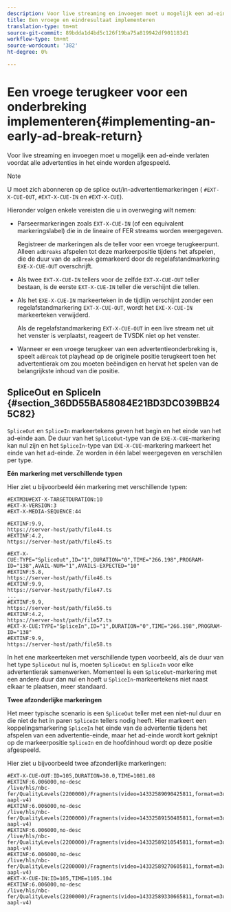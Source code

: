 ```yaml
---
description: Voor live streaming en invoegen moet u mogelijk een ad-einde verlaten voordat alle advertenties in het einde worden afgespeeld.
title: Een vroege en eindresultaat implementeren
translation-type: tm+mt
source-git-commit: 89bdda1d4bd5c126f19ba75a819942df901183d1
workflow-type: tm+mt
source-wordcount: '382'
ht-degree: 0%

---
```



# Een vroege terugkeer voor een onderbreking implementeren{#implementing-an-early-ad-break-return}

Voor live streaming en invoegen moet u mogelijk een ad-einde verlaten voordat alle advertenties in het einde worden afgespeeld.

>[!NOTE]
>
>U moet zich abonneren op de splice out/in-advertentiemarkeringen ( `#EXT-X-CUE-OUT`, `#EXT-X-CUE-IN` en `#EXT-X-CUE`).

Hieronder volgen enkele vereisten die u in overweging wilt nemen:

* Parseermarkeringen zoals `EXT-X-CUE-IN` (of een equivalent markeringslabel) die in de lineaire of FER streams worden weergegeven.

   Registreer de markeringen als de teller voor een vroege terugkeerpunt. Alleen `adBreaks` afspelen tot deze markeerpositie tijdens het afspelen, die de duur van de `adBreak` gemarkeerd door de regelafstandmarkering `EXE-X-CUE-OUT` overschrijft.

* Als twee `EXT-X-CUE-IN` tellers voor de zelfde `EXT-X-CUE-OUT` teller bestaan, is de eerste `EXT-X-CUE-IN` teller die verschijnt die tellen.

* Als het `EXE-X-CUE-IN` markeerteken in de tijdlijn verschijnt zonder een regelafstandmarkering `EXT-X-CUE-OUT`, wordt het `EXE-X-CUE-IN` markeerteken verwijderd.

   Als de regelafstandmarkering `EXT-X-CUE-OUT` in een live stream net uit het venster is verplaatst, reageert de TVSDK niet op het venster.

* Wanneer er een vroege terugkeer van een advertentieonderbreking is, speelt `adBreak` tot playhead op de originele positie terugkeert toen het advertentierak om zou moeten beëindigen en hervat het spelen van de belangrijkste inhoud van die positie.

## SpliceOut en SpliceIn {#section_36DD55BA58084E21BD3DC039BB245C82}

`SpliceOut` en  `SpliceIn` markeertekens geven het begin en het einde van het ad-einde aan. De duur van het `SpliceOut`-type van de `EXE-X-CUE`-markering kan nul zijn en het `SpliceIn`-type van `EXE-X-CUE`-markering markeert het einde van het ad-einde. Ze worden in één label weergegeven en verschillen per type.

**Eén markering met verschillende typen**

Hier ziet u bijvoorbeeld één markering met verschillende typen:

```
#EXTM3U#EXT-X-TARGETDURATION:10
#EXT-X-VERSION:3
#EXT-X-MEDIA-SEQUENCE:44
  
#EXTINF:9.9,
https://server-host/path/file44.ts
#EXTINF:4.2,
https://server-host/path/file45.ts
  
#EXT-X-CUE:TYPE="SpliceOut",ID="1",DURATION="0",TIME="266.198",PROGRAM-ID="138",AVAIL-NUM="1",AVAILS-EXPECTED="10"
#EXTINF:5.8,
https://server-host/path/file46.ts
#EXTINF:9.9,
https://server-host/path/file47.ts
...
#EXTINF:9.9,
https://server-host/path/file56.ts
#EXTINF:4.2,
https://server-host/path/file57.ts
#EXT-X-CUE:TYPE="SpliceIn",ID="1",DURATION="0",TIME="266.198",PROGRAM-ID="138"
#EXTINF:9.9,
https://server-host/path/file58.ts
```

In het ene markeerteken met verschillende typen voorbeeld, als de duur van het type `SpliceOut` nul is, moeten `SpliceOut` en `SpliceIn` voor elke advertentierak samenwerken. Momenteel is een `SpliceOut`-markering met een andere duur dan nul en hoeft u `SpliceIn`-markeertekens niet naast elkaar te plaatsen, meer standaard.

**Twee afzonderlijke markeringen**

Het meer typische scenario is een `SpliceOut` teller met een niet-nul duur en die niet de het in paren `SpliceIn` tellers nodig heeft. Hier markeert een koppelingsmarkering `SpliceIn` het einde van de advertentie tijdens het afspelen van een advertentie-einde, maar het ad-einde wordt kort geknipt op de markeerpositie `SpliceIn` en de hoofdinhoud wordt op deze positie afgespeeld.

Hier ziet u bijvoorbeeld twee afzonderlijke markeringen:

```
#EXT-X-CUE-OUT:ID=105,DURATION=30.0,TIME=1081.08
#EXTINF:6.006000,no-desc
/live/hls/nbc-fer/QualityLevels(2200000)/Fragments(video=14332589090425811,format=m3u8-aapl-v4)
#EXTINF:6.006000,no-desc
/live/hls/nbc-fer/QualityLevels(2200000)/Fragments(video=14332589150485811,format=m3u8-aapl-v4)
#EXTINF:6.006000,no-desc
/live/hls/nbc-fer/QualityLevels(2200000)/Fragments(video=14332589210545811,format=m3u8-aapl-v4)
#EXTINF:6.006000,no-desc
/live/hls/nbc-fer/QualityLevels(2200000)/Fragments(video=14332589270605811,format=m3u8-aapl-v4)
#EXT-X-CUE-IN:ID=105,TIME=1105.104
#EXTINF:6.006000,no-desc
/live/hls/nbc-fer/QualityLevels(2200000)/Fragments(video=14332589330665811,format=m3u8-aapl-v4)
```

